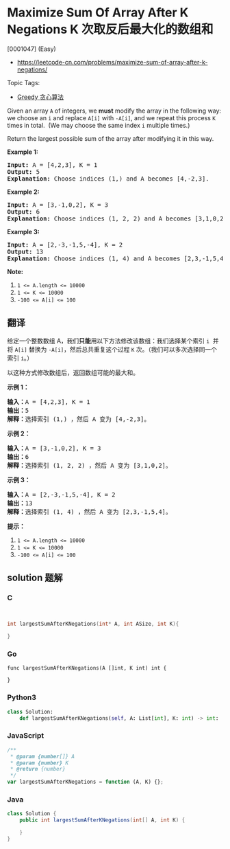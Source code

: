 # Maximize Sum Of Array After K Negations K 次取反后最大化的数组和

[0001047] (Easy)

- https://leetcode-cn.com/problems/maximize-sum-of-array-after-k-negations/

Topic Tags:

- [Greedy 贪心算法](https://leetcode-cn.com/tag/greedy/)

Given an array `A` of integers, we **must** modify the array in the following way: we choose an `i` and replace `A[i]` with `-A[i]`, and we repeat this process `K` times in total.  (We may choose the same index `i` multiple times.)

Return the largest possible sum of the array after modifying it in this way.

**Example 1:**

<pre><strong>Input: </strong>A = <span id="example-input-1-1">[4,2,3]</span>, K = <span id="example-input-1-2">1</span>
<strong>Output: </strong><span id="example-output-1">5
<strong>Explanation: </strong>Choose indices (1,) and A becomes [4,-2,3].</span>
</pre>

**Example 2:**

<pre><strong>Input: </strong>A = <span id="example-input-2-1">[3,-1,0,2]</span>, K = <span id="example-input-2-2">3</span>
<strong>Output: </strong>6
<span id="example-output-1"><strong>Explanation: </strong>Choose indices (1, 2, 2) and A becomes [3,1,0,2].</span>
</pre>

**Example 3:**

<pre><strong>Input: </strong>A = <span id="example-input-3-1">[2,-3,-1,5,-4]</span>, K = <span id="example-input-3-2">2</span>
<strong>Output: </strong><span id="example-output-3">13
</span><span id="example-output-1"><strong>Explanation: </strong>Choose indices (1, 4) and A becomes [2,3,-1,5,4].</span>
</pre>

**Note:**

1.  `1 <= A.length <= 10000`
2.  `1 <= K <= 10000`
3.  `-100 <= A[i] <= 100`

## 翻译

给定一个整数数组 A，我们**只能**用以下方法修改该数组：我们选择某个索引 `i`  并将 `A[i]` 替换为 `-A[i]`，然后总共重复这个过程 `K` 次。（我们可以多次选择同一个索引 `i`。）

以这种方式修改数组后，返回数组可能的最大和。

**示例 1：**

<pre><strong>输入：</strong>A = [4,2,3], K = 1
<strong>输出：</strong>5
<strong>解释：</strong>选择索引 (1,) ，然后 A 变为 [4,-2,3]。
</pre>

**示例 2：**

<pre><strong>输入：</strong>A = [3,-1,0,2], K = 3
<strong>输出：</strong>6
<strong>解释：</strong>选择索引 (1, 2, 2) ，然后 A 变为 [3,1,0,2]。
</pre>

**示例 3：**

<pre><strong>输入：</strong>A = [2,-3,-1,5,-4], K = 2
<strong>输出：</strong>13
<strong>解释：</strong>选择索引 (1, 4) ，然后 A 变为 [2,3,-1,5,4]。
</pre>

**提示：**

1.  `1 <= A.length <= 10000`
2.  `1 <= K <= 10000`
3.  `-100 <= A[i] <= 100`

## solution 题解

### C

```c


int largestSumAfterKNegations(int* A, int ASize, int K){

}


```

### Go

```golang
func largestSumAfterKNegations(A []int, K int) int {

}
```

### Python3

```python
class Solution:
    def largestSumAfterKNegations(self, A: List[int], K: int) -> int:

```

### JavaScript

```javascript
/**
 * @param {number[]} A
 * @param {number} K
 * @return {number}
 */
var largestSumAfterKNegations = function (A, K) {};
```

### Java

```java
class Solution {
    public int largestSumAfterKNegations(int[] A, int K) {

    }
}
```
